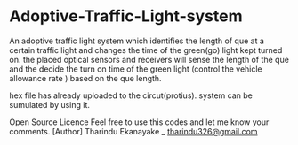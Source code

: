 # Adoptive-Traffic-Light-system
An adoptive traffic light system which identifies the length of que at a certain traffic light and changes the time of the green(go) light kept turned on. the placed optical sensors and receivers will sense the length of the que and the decide the turn on time of the green light (control the vehicle allowance rate ) based on the que length.

hex file has already uploaded to the circut(protius). system can be sumulated by using it.

Open Source Licence
Feel free to use this codes and let me know your comments.
[Author] Tharindu Ekanayake _ tharindu326@gmail.com
